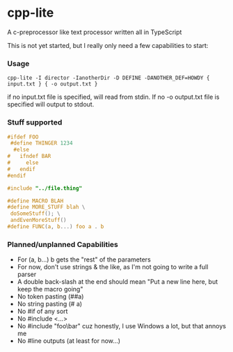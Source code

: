 # cpp-lite
A c-preprocessor like text processor written all in TypeScript

This is not yet started, but I really only need a few capabilities to start:

### Usage
`cpp-lite -I director -IanotherDir -D DEFINE -DANOTHER_DEF=HOWDY { input.txt } { -o output.txt }`

if no input.txt file is specified, will read from stdin. If no -o output.txt file is specified will output to stdout.

### Stuff supported
```C
#ifdef FOO
 #define THINGER 1234
  #else
#   ifndef BAR
#     else
#   endif
#endif

#include "../file.thing"

#define MACRO BLAH
#define MORE_STUFF blah \
 doSomeStuff(); \
 andEvenMoreStuff()
#define FUNC(a, b...) foo a . b
```

### Planned/unplanned Capabilities

* For (a, b...) b gets the "rest" of the parameters
* For now, don't use strings & the like, as I'm not going to write a full parser
* A double back-slash at the end should mean "Put a new line here, but keep the macro going"
* No token pasting (##a)
* No string pasting (# a)
* No #if <expr> of any sort
* No #include <...>
* No #include "foo\bar" cuz honestly, I use Windows a lot, but that annoys me
* No #line outputs (at least for now...)
